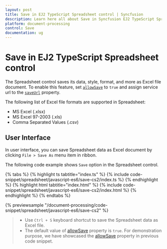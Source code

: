 ```yaml
---
layout: post
title: Save in EJ2 TypeScript Spreadsheet control | Syncfusion
description: Learn here all about Save in Syncfusion EJ2 TypeScript Spreadsheet control of Syncfusion Essential JS 2 and more.
platform: document-processing
control: Save 
documentation: ug
---
```


# Save in EJ2 TypeScript Spreadsheet control

The Spreadsheet control saves its data, style, format, and more as Excel file document. To enable this feature, set [`allowSave`](../api/spreadsheet/#allowsave) to `true` and assign service url to the [`saveUrl`](../api/spreadsheet/#saveurl) property.

The following list of Excel file formats are supported in Spreadsheet:

* MS Excel (.xlsx)
* MS Excel 97-2003 (.xls)
* Comma Separated Values (.csv)

## User Interface

In user interface, you can save Spreadsheet data as Excel document by clicking `File > Save As` menu item in ribbon.

The following code example shows `Save` option in the Spreadsheet control.

{% tabs %}
{% highlight ts tabtitle="index.ts" %}
{% include code-snippet/spreadsheet/javascript-es6/save-cs2/index.ts %}
{% endhighlight %}
{% highlight html tabtitle="index.html" %}
{% include code-snippet/spreadsheet/javascript-es6/save-cs2/index.html %}
{% endhighlight %}
{% endtabs %}
        
{% previewsample "/document-processing/code-snippet/spreadsheet/javascript-es6/save-cs2" %}

> * Use `Ctrl + S` keyboard shortcut to save the Spreadsheet data as Excel file.
> * The default value of [allowSave](../api/spreadsheet/#allowsave) property is `true`. For demonstration purpose, we have showcased the [allowSave](../api/spreadsheet/#allowsave) property in previous code snippet.